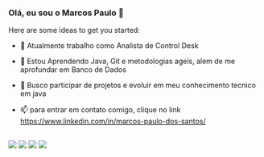 ### Olá, eu sou o Marcos Paulo 👋

Here are some ideas to get you started:

- 🔭 Atualmente trabalho como Analista de Control Desk
- 🌱 Estou Aprendendo Java, Git e metodologias ageis, alem de me aprofundar em Banco de Dados 
- 👯 Busco participar de projetos e evoluir em meu conhecimento tecnico em java
- 📫 para entrar em contato comigo, clique no link https://www.linkedin.com/in/marcos-paulo-dos-santos/

  ##
 
<div> 
 
  <a href="https://www.instagram.com/euomark/" target="_blank"><img src="https://img.shields.io/badge/-Instagram-%23E4405F?style=for-the-badge&logo=instagram&logoColor=white" target="_blank"></a>
 <a href="https://discord.com/channels/1091076494727598141/1091076495205736623" target="_blank"><img src="https://img.shields.io/badge/Discord-7289DA?style=for-the-badge&logo=discord&logoColor=white" target="_blank"></a> 
  <a href = "mailto:marcospaulo32117@gmail.com"><img src="https://img.shields.io/badge/-Gmail-%23333?style=for-the-badge&logo=gmail&logoColor=white" target="_blank"></a>
  <a href="https://www.linkedin.com/in/marcos-paulo-dos-santos/" target="_blank"><img src="https://img.shields.io/badge/-LinkedIn-%230077B5?style=for-the-badge&logo=linkedin&logoColor=white" target="_blank"></a> 
  
</div>





